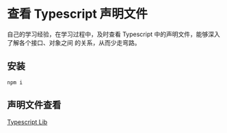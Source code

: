 # 查看 Typescript 声明文件

自己的学习经验，在学习过程中，及时查看 Typescript 中的声明文件，能够深入了解各个接口、对象之间
的关系，从而少走弯路。

## 安装

```shell script
npm i 
```

## 声明文件查看

[Typescript Lib](./node_modules/typescript/lib/typescript.d.ts)